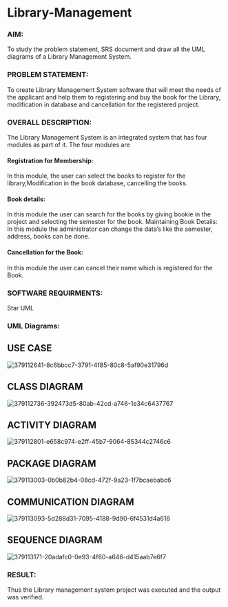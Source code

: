 # Library-Management
### AIM:
To study the problem statement, SRS document and draw all the UML diagrams of a Library Management System.
### PROBLEM STATEMENT:
To create Library Management System software that will meet the needs of the applicant
and help them to registering and buy the book for the Library, modification in database and
cancellation for the registered project.
### OVERALL DESCRIPTION:
The Library Management System is an integrated system that has four modules as part of
it. The four modules are
#### Registration for Membership:
In this module, the user can select the books to register for the library,Modification in the book
database, cancelling the books.
#### Book details:
In this module the user can search for the books by giving bookie in the project and selecting
the semester for the book.
Maintaining Book Details:
In this module the administrator can change the data’s like the semester, address, books can be
done.
#### Cancellation for the Book:
In this module the user can cancel their name which is registered for the Book.
### SOFTWARE REQUIRMENTS:
Star UML
### UML Diagrams:
## USE CASE
![379112641-8c6bbcc7-3791-4f85-80c8-5af90e31796d](https://github.com/user-attachments/assets/65c79b54-cc32-474f-a327-d00d5d28ff85)
## CLASS DIAGRAM
![379112736-392473d5-80ab-42cd-a746-1e34c6437767](https://github.com/user-attachments/assets/58073f35-48ac-49c1-bdfe-ad8aa727581a)

## ACTIVITY DIAGRAM
![379112801-e658c974-e2ff-45b7-9064-85344c2746c6](https://github.com/user-attachments/assets/899a0ea6-8a31-48c6-b46a-7645ced71f8c)

## PACKAGE DIAGRAM
![379113003-0b0b82b4-08cd-472f-9a23-1f7bcaebabc6](https://github.com/user-attachments/assets/9fe07d43-1a6b-4ab2-9527-f3a17a96e30b)

## COMMUNICATION DIAGRAM
![379113093-5d288d31-7095-4188-9d90-6f4531d4a616](https://github.com/user-attachments/assets/13583261-00da-4cdc-827f-c1a05b508734)

## SEQUENCE DIAGRAM
![379113171-20adafc0-0e93-4f60-a646-d415aab7e6f7](https://github.com/user-attachments/assets/a448171d-454f-4713-9ba5-3a66504a9e11)

### RESULT:
Thus the Library management system project was executed and the output was verified.

